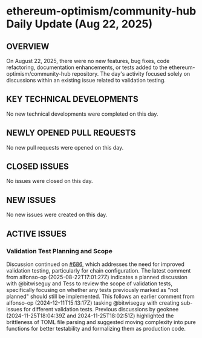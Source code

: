 # ethereum-optimism/community-hub Daily Update (Aug 22, 2025)
## OVERVIEW 
On August 22, 2025, there were no new features, bug fixes, code refactoring, documentation enhancements, or tests added to the ethereum-optimism/community-hub repository. The day's activity focused solely on discussions within an existing issue related to validation testing.

## KEY TECHNICAL DEVELOPMENTS
No new technical developments were completed on this day.

## NEWLY OPENED PULL REQUESTS
No new pull requests were opened on this day.

## CLOSED ISSUES
No issues were closed on this day.

## NEW ISSUES
No new issues were created on this day.

## ACTIVE ISSUES
### Validation Test Planning and Scope
Discussion continued on [#686](https://github.com/ethereum-optimism/community-hub/issues/686), which addresses the need for improved validation testing, particularly for chain configuration. The latest comment from alfonso-op (2025-08-22T17:01:27Z) indicates a planned discussion with @bitwiseguy and Tess to review the scope of validation tests, specifically focusing on whether any tests previously marked as "not planned" should still be implemented. This follows an earlier comment from alfonso-op (2024-12-11T15:13:17Z) tasking @bitwiseguy with creating sub-issues for different validation tests. Previous discussions by geoknee (2024-11-25T18:04:39Z and 2024-11-25T18:02:51Z) highlighted the brittleness of TOML file parsing and suggested moving complexity into pure functions for better testability and formalizing them as production code.